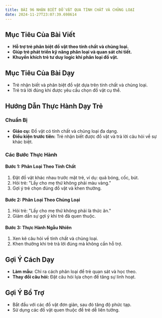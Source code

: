 ```yaml
---
title: BÀI 96 NHẬN BIẾT ĐỒ VẬT QUA TÍNH CHẤT VÀ CHỦNG LOẠI
date: 2024-11-27T23:07:39.698614
---
```


## Mục Tiêu Của Bài Viết
- **Hỗ trợ trẻ phân biệt đồ vật theo tính chất và chủng loại.**
- **Giúp trẻ phát triển kỹ năng phân loại và quan sát chi tiết.**
- **Khuyến khích trẻ tư duy logic khi phân loại đồ vật.**

## Mục Tiêu Của Bài Dạy
- Trẻ nhận biết và phân biệt đồ vật dựa trên tính chất và chủng loại.
- Trẻ trả lời đúng khi được yêu cầu chọn đồ vật cụ thể.

## Hướng Dẫn Thực Hành Dạy Trẻ

### Chuẩn Bị
- **Giáo cụ:** Đồ vật có tính chất và chủng loại đa dạng.
- **Điều kiện trước tiên:** Trẻ nhận biết được đồ vật và trả lời câu hỏi về sự khác biệt.

### Các Bước Thực Hành
#### Bước 1: Phân Loại Theo Tính Chất
1. Đặt đồ vật khác nhau trước mặt trẻ, ví dụ: quả bóng, cốc, bút.
2. Hỏi trẻ: "Lấy cho mẹ thứ không phải màu vàng."
3. Gợi ý trẻ chọn đúng đồ vật và khen thưởng.

#### Bước 2: Phân Loại Theo Chủng Loại
1. Hỏi trẻ: "Lấy cho mẹ thứ không phải là thức ăn."
2. Giảm dần sự gợi ý khi trẻ đã quen thuộc.

#### Bước 3: Thực Hành Ngẫu Nhiên
1. Xen kẽ câu hỏi về tính chất và chủng loại.
2. Khen thưởng khi trẻ trả lời đúng mà không cần hỗ trợ.

## Gợi Ý Cách Dạy
- **Làm mẫu:** Chỉ ra cách phân loại để trẻ quan sát và học theo.
- **Thay đổi câu hỏi:** Đặt câu hỏi lựa chọn để tăng sự linh hoạt.

## Gợi Ý Bổ Trợ
- Bắt đầu với các đồ vật đơn giản, sau đó tăng độ phức tạp.
- Sử dụng các đồ vật quen thuộc để trẻ dễ liên tưởng.
